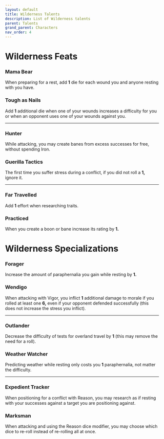 ```yaml
---
layout: default
title: Wilderness Talents
description: List of Wilderness talents
parent: Talents
grand_parent: Characters
nav_order: 4
---
```


# Wilderness Feats

### Mama Bear

When preparing for a rest, add **1** die for each wound you and anyone resting with you have.

### Tough as Nails

Add **1** additional die when one of your wounds increases a difficulty for you or when an opponent uses one of your wounds against you.

---

### Hunter

While attacking, you may create banes from excess successes for free, without spending Iron.

### Guerilla Tactics

The first time you suffer stress during a conflict, if you did not roll a **1,** ignore it.

---

### Far Travelled

Add **1** effort when researching traits.

### Practiced

When you create a boon or bane increase its rating by **1.**



# Wilderness Specializations

### Forager

Increase the amount of paraphernalia you gain while resting by **1.**

### Wendigo

When attacking with Vigor, you inflict **1** additional damage to morale if you rolled at least one **6,** even if your opponent defended successfully (this does not increase the stress you inflict).

---

### Outlander

Decrease the difficulty of tests for overland travel by **1** (this may remove the need for a roll).

### Weather Watcher

Predicting weather while resting only costs you **1** paraphernalia, not matter the difficulty.

---

### Expedient Tracker

When positioning for a conflict with Reason, you may research as if resting with your successes against a target you are positioning against.

### Marksman

When attacking and using the Reason dice modifier, you may choose which dice to re-roll instead of re-rolling all at once.
